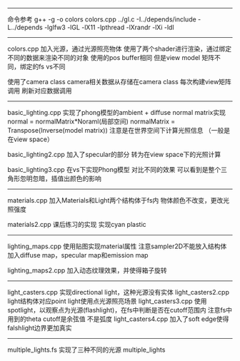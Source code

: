 ***
命令参考
g++ -g -o colors colors.cpp ../gl.c -I../depends/include -L../depends -lglfw3 -lGL -lX11 -lpthread -lXrandr -lXi -ldl
***
colors.cpp
加入光源，通过光源照亮物体
使用了两个shader进行渲染，通过绑定不同的数据来渲染不同的对象
使用的pos buffer相同
但是view model 矩阵不同，绑定的fs vs不同

使用了camera class
camera相关数据从存储在camera class
每次构建view矩阵调用
刷新对应数据调用
***
basic_lighting.cpp
实现了phong模型的ambient + diffuse
normal matrix实现 normal = normalMatrix*Noraml(局部空间)
normalMatrix = Transpose(Inverse(model matrix))
注意是在世界空间下计算光照信息 （一般是在view space）

basic_lighting2.cpp
加入了specular的部分
转为在view space下的光照计算

basic_lighting3.cpp
在vs下实现Phong模型 对比不同的效果
可以看到是整个三角形忽明忽暗，插值出颜色的影响
***
materials.cpp
加入Materials和Light两个结构体于fs内
物体颜色不改变，更改光照强度

materials2.cpp
课后练习的实现
实现cyan plastic
***
lighting_maps.cpp
使用贴图实现material属性
注意sampler2D不能放入结构体
加入diffuse map，specular map和emission map

lighting_maps2.cpp
加入动态纹理效果，并使得箱子旋转
***
light_casters.cpp
实现directional light，这种光源没有实体
light_casters2.cpp
light结构体对应point light使用点光源照亮场景
light_casters3.cpp
使用spotlight，以观察点为光源(flashlight)，在fs中判断是否在cutoff范围内
注意fs中用到的theta cutoff是余弦值 不是弧度
light_casters4.cpp
加入了soft edge使得falshlight边界更加真实

***
multiple_lights.fs
实现了三种不同的光源
multiple_lights

